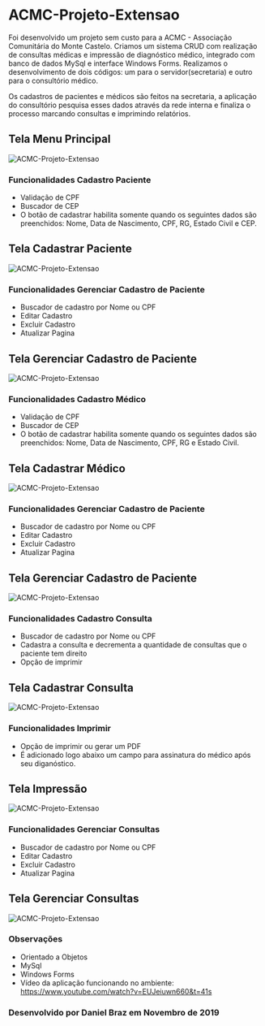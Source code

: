 # ACMC-Projeto-Extensao

 Foi desenvolvido um projeto sem custo para a ACMC - Associação Comunitária do Monte Castelo. Criamos um sistema CRUD com realização de consultas médicas e impressão de diagnóstico médico, integrado com banco de dados MySql e interface Windows Forms. Realizamos o desenvolvimento de dois códigos: um para o servidor(secretaria) e outro para o consultório médico. 
 
 Os cadastros de pacientes e médicos são feitos na secretaria, a aplicação do consultório pesquisa esses dados através da rede interna e finaliza o processo marcando consultas e imprimindo relatórios.
 
## Tela Menu Principal
![ACMC-Projeto-Extensao](https://github.com/drzbraz/ACMC-Projeto-Extensao/blob/master/Menu%20Principal.png) 

### Funcionalidades Cadastro Paciente
* Validação de CPF
* Buscador de CEP
* O botão de cadastrar habilita somente quando os seguintes dados são preenchidos: Nome, Data de Nascimento, CPF, RG, Estado Civil e CEP.

## Tela Cadastrar Paciente
![ACMC-Projeto-Extensao](https://github.com/drzbraz/ACMC-Projeto-Extensao/blob/master/Cad_Paciente.png) 

### Funcionalidades Gerenciar Cadastro de Paciente
* Buscador de cadastro por Nome ou CPF
* Editar Cadastro
* Excluir Cadastro
* Atualizar Pagina

## Tela Gerenciar Cadastro de Paciente
![ACMC-Projeto-Extensao](https://github.com/drzbraz/ACMC-Projeto-Extensao/blob/master/Gen_Paciente.png) 

### Funcionalidades Cadastro Médico
* Validação de CPF
* Buscador de CEP
* O botão de cadastrar habilita somente quando os seguintes dados são preenchidos: Nome, Data de Nascimento, CPF, RG e Estado Civil.

## Tela Cadastrar Médico
![ACMC-Projeto-Extensao](https://github.com/drzbraz/ACMC-Projeto-Extensao/blob/master/Cad_M%C3%A9dico.png) 

### Funcionalidades Gerenciar Cadastro de Paciente
* Buscador de cadastro por Nome ou CPF
* Editar Cadastro
* Excluir Cadastro
* Atualizar Pagina

## Tela Gerenciar Cadastro de Paciente
![ACMC-Projeto-Extensao](https://github.com/drzbraz/ACMC-Projeto-Extensao/blob/master/Gen_Medico.png) 

### Funcionalidades Cadastro Consulta
* Buscador de cadastro por Nome ou CPF
* Cadastra a consulta e decrementa a quantidade de consultas que o paciente tem direito
* Opção de imprimir

## Tela Cadastrar Consulta
![ACMC-Projeto-Extensao](https://github.com/drzbraz/ACMC-Projeto-Extensao/blob/master/Cad_M%C3%A9dico.png)  
 
### Funcionalidades Imprimir
* Opção de imprimir ou gerar um PDF
* É adicionado logo abaixo um campo para assinatura do médico após seu diganóstico.

## Tela Impressão
![ACMC-Projeto-Extensao](https://github.com/drzbraz/ACMC-Projeto-Extensao/blob/master/Func_Imprimir.png)  

### Funcionalidades Gerenciar Consultas
* Buscador de cadastro por Nome ou CPF
* Editar Cadastro
* Excluir Cadastro
* Atualizar Pagina

## Tela Gerenciar Consultas
![ACMC-Projeto-Extensao](https://github.com/drzbraz/ACMC-Projeto-Extensao/blob/master/Gen_Consultas.png) 


### Observações
* Orientado a Objetos
* MySql
* Windows Forms
* Vídeo da aplicação funcionando no ambiente: https://www.youtube.com/watch?v=EUJeiuwn660&t=41s

### Desenvolvido por Daniel Braz em Novembro de 2019
